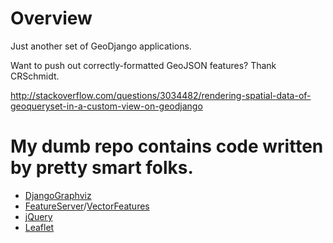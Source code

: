 Overview
========

Just another set of GeoDjango applications.

Want to push out correctly-formatted GeoJSON features? Thank CRSchmidt.

http://stackoverflow.com/questions/3034482/rendering-spatial-data-of-geoqueryset-in-a-custom-view-on-geodjango

# My dumb repo contains code written by pretty smart folks.

* [DjangoGraphviz](https://code.djangoproject.com/wiki/DjangoGraphviz)
* [FeatureServer](http://pypi.python.org/pypi/FeatureServer/1.12)/[VectorFeatures](http://pypi.python.org/pypi/vectorformats/0.1)
* [jQuery](jquery.com)
* [Leaflet](http://leaflet.cloudmade.com/)
